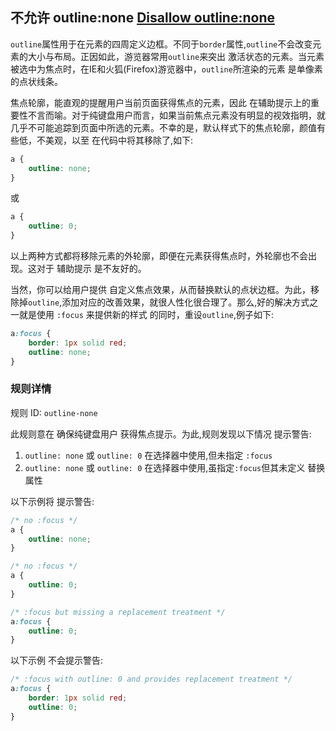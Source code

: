 ## 不允许 outline:none [Disallow outline:none](https://github.com/CSSLint/csslint/wiki/Disallow-outline%3Anone)

`outline`属性用于在元素的四周定义边框。不同于`border`属性,`outline`不会改变元素的大小与布局。正因如此，游览器常用`outline`来突出 激活状态的元素。当元素被选中为焦点时，在IE和火狐(Firefox)游览器中，`outline`所渲染的元素 是单像素的点状线条。

焦点轮廓，能直观的提醒用户当前页面获得焦点的元素，因此 在辅助提示上的重要性不言而喻。对于纯键盘用户而言，如果当前焦点元素没有明显的视效指明，就几乎不可能追踪到页面中所选的元素。不幸的是，默认样式下的焦点轮廓，颜值有些低，不美观，以至 在代码中将其移除了,如下:

```css
a {
    outline: none;
}
```

或

```css
a {
    outline: 0;
}
```

以上两种方式都将移除元素的外轮廓，即便在元素获得焦点时，外轮廓也不会出现。这对于 辅助提示 是不友好的。

当然，你可以给用户提供 自定义焦点效果，从而替换默认的点状边框。为此，移除掉`outline`,添加对应的改善效果，就很人性化很合理了。那么,好的解决方式之一就是使用 `:focus` 来提供新的样式 的同时，重设`outline`,例子如下:

```css
a:focus {
    border: 1px solid red;
    outline: none;
}
```

### 规则详情

规则 ID: `outline-none`

此规则意在 确保纯键盘用户 获得焦点提示。为此,规则发现以下情况 提示警告:

1. `outline: none` 或 `outline: 0` 在选择器中使用,但未指定 `:focus`
2. `outline: none` 或 `outline: 0` 在选择器中使用,虽指定`:focus`但其未定义 替换属性

以下示例将 提示警告:

```css
/* no :focus */
a {
    outline: none;
}

/* no :focus */
a {
    outline: 0;
}

/* :focus but missing a replacement treatment */
a:focus {
    outline: 0;
}
```

以下示例 不会提示警告:

```css
/* :focus with outline: 0 and provides replacement treatment */
a:focus {
    border: 1px solid red;
    outline: 0;
}
```

